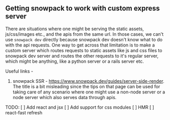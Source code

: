 ## Getting snowpack to work with custom express server

There are situations where one might be serving the static assets, js/css/images etc., and the apis from the same url. In those cases, we can't use `snowpack dev` directly because snowpack dev doesn't know what to do with the api requests. One way to get across that limitation is to make a custom server which routes requests to static assets like js and css files to snowpack dev server and routes the other requests to it's regular server, which might be anything, like a python server or a rails server etc.

Useful links - 
1. snowpack SSR - https://www.snowpack.dev/guides/server-side-render. The title is a bit misleading since the tips on
that page can be used for taking care of any scenario where one might use a non-node server or a node server which
also serves data through apis.

TODO:
[ ] Add react and jsx
[ ] Add support for css modules
[ ] HMR
[ ] react-fast refresh
